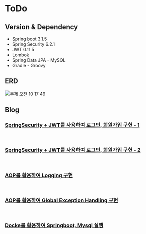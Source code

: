 # ToDo

## Version & Dependency
- Spring boot 3.1.5
- Spring Security 6.2.1
- JWT 0.11.5
- Lombok
- Spring Data JPA - MySQL
- Gradle - Groovy


## ERD
![무제 오전 10 17 49](https://github.com/jjeongdong/GDSC_Todo_SpringBoot/assets/112836685/38397b52-493f-432a-a0ea-8deb85903c3b)

## Blog

### [SpringSecurity + JWT를 사용하여 로그인, 회원가입 구현 - 1](https://velog.io/@jjeongdong/JWT-JWT%EB%A5%BC-%EC%82%AC%EC%9A%A9%ED%95%98%EC%97%AC-%EB%A1%9C%EA%B7%B8%EC%9D%B8-%ED%9A%8C%EC%9B%90%EA%B0%80%EC%9E%85-%EA%B5%AC%ED%98%84)

<br>

### [SpringSecurity + JWT를 사용하여 로그인, 회원가입 구현 - 2](https://velog.io/@jjeongdong/JWT-SpringSecurity-JWT%EB%A5%BC-%EC%82%AC%EC%9A%A9%ED%95%98%EC%97%AC-%EB%A1%9C%EA%B7%B8%EC%9D%B8-%ED%9A%8C%EC%9B%90%EA%B0%80%EC%9E%85-%EA%B5%AC%ED%98%84-2)

<br>

### [AOP를 활용하여 Logging 구현](https://velog.io/@jjeongdong/Spring-AOP를-활용한-Logging-구현)

<br>

### [AOP를 활용하여 Global Exception Handling 구현](https://velog.io/@jjeongdong/Spring-AOP를-활용하여-Global-Exception-Handling)

<br>

### [Docke를 활용하여 Springboot, Mysql 실행](https://velog.io/@jjeongdong/DevOps-Docker로-SpringBoot-Mysql-실행)
